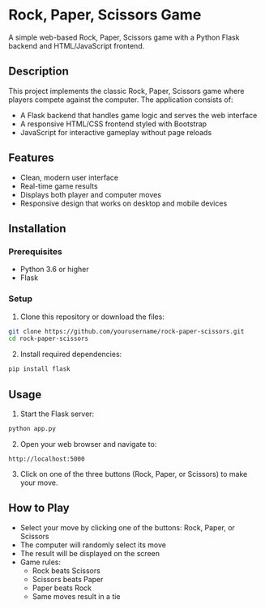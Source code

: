 # Rock, Paper, Scissors Game

A simple web-based Rock, Paper, Scissors game with a Python Flask backend and HTML/JavaScript frontend.

## Description

This project implements the classic Rock, Paper, Scissors game where players compete against the computer. The application consists of:

- A Flask backend that handles game logic and serves the web interface
- A responsive HTML/CSS frontend styled with Bootstrap
- JavaScript for interactive gameplay without page reloads

## Features

- Clean, modern user interface
- Real-time game results
- Displays both player and computer moves
- Responsive design that works on desktop and mobile devices

## Installation

### Prerequisites

- Python 3.6 or higher
- Flask

### Setup

1. Clone this repository or download the files:

```bash
git clone https://github.com/yourusername/rock-paper-scissors.git
cd rock-paper-scissors
```

2. Install required dependencies:

```bash
pip install flask
```

## Usage

1. Start the Flask server:

```bash
python app.py
```

2. Open your web browser and navigate to:

```
http://localhost:5000
```

3. Click on one of the three buttons (Rock, Paper, or Scissors) to make your move.

## How to Play

- Select your move by clicking one of the buttons: Rock, Paper, or Scissors
- The computer will randomly select its move
- The result will be displayed on the screen
- Game rules:
  - Rock beats Scissors
  - Scissors beats Paper
  - Paper beats Rock
  - Same moves result in a tie

